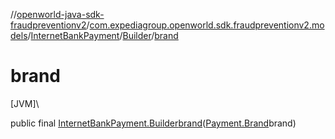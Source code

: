 //[openworld-java-sdk-fraudpreventionv2](../../../../index.md)/[com.expediagroup.openworld.sdk.fraudpreventionv2.models](../../index.md)/[InternetBankPayment](../index.md)/[Builder](index.md)/[brand](brand.md)

# brand

[JVM]\

public final [InternetBankPayment.Builder](index.md)[brand](brand.md)([Payment.Brand](../../-payment/-brand/index.md)brand)
